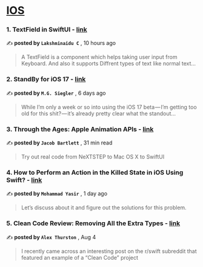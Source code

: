 
<h1><a href=https://medium.com/tag/ios/recommended target="_blank" rel="noopener noreferrer">IOS</a></h1>
<h3>1. TextField in SwiftUI - <a href=https://medium.com/@laxman.chilakala/textfield-in-swiftui-b19ed67e68c1?source=tag_recommended_feed---------0-84----------ios----------049906b5_1794_415a_867c_164dc79b7897------- target="_blank" rel="noopener noreferrer">link</a></h3>

✍️ **posted by `Lakshminaidu C`** <date> , 10 hours ago</date>

<blockquote>A TextField is a component which helps taking user input from Keyboard. And also it supports Diffrent types of text like normal text…</blockquote>

<h3>2. StandBy for iOS 17 - <a href=https://medium.com/five-hundred-words/standby-for-ios-17-5f44f03d7534?source=tag_recommended_feed---------1-107----------ios----------049906b5_1794_415a_867c_164dc79b7897------- target="_blank" rel="noopener noreferrer">link</a></h3>

✍️ **posted by `M.G. Siegler`** <date> , 6 days ago</date>

<blockquote>While I’m only a week or so into using the iOS 17 beta — I’m getting too old for this shit? — it’s already pretty clear what the standout…</blockquote>

<h3>3. Through the Ages: Apple Animation APIs - <a href=https://medium.com/better-programming/through-the-ages-apple-animation-apis-2ab5925f546b?source=tag_recommended_feed---------2-85----------ios----------049906b5_1794_415a_867c_164dc79b7897------- target="_blank" rel="noopener noreferrer">link</a></h3>

✍️ **posted by `Jacob Bartlett`** <date> , 31 min read</date>

<blockquote>Try out real code from NeXTSTEP to Mac OS X to SwiftUI</blockquote>

<h3>4. How to Perform an Action in the Killed State in iOS Using Swift? - <a href=https://medium.com/stackademic/how-to-perform-an-action-in-killed-state-in-ios-using-swift-6a1aaf3d888c?source=tag_recommended_feed---------3-84----------ios----------049906b5_1794_415a_867c_164dc79b7897------- target="_blank" rel="noopener noreferrer">link</a></h3>

✍️ **posted by `Mohammad Yasir`** <date> , 1 day ago</date>

<blockquote>Let’s discuss about it and figure out the solutions for this problem.</blockquote>

<h3>5. Clean Code Review: Removing All the Extra Types - <a href=https://medium.com/better-programming/clean-code-review-removing-all-the-extra-types-162b539b58f4?source=tag_recommended_feed---------4-107----------ios----------049906b5_1794_415a_867c_164dc79b7897------- target="_blank" rel="noopener noreferrer">link</a></h3>

✍️ **posted by `Alex Thurston`** <date> , Aug 4</date>

<blockquote>I recently came across an interesting post on the r/swift subreddit that featured an example of a “Clean Code” project</blockquote>

